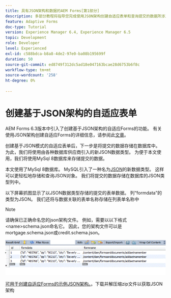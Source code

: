 ```yaml
---
title: 具有JSON架构和数据的AEM Forms[第1部分]
description: 多部分教程将指导您完成使用JSON架构创建自适应表单和查询提交的数据所涉及的步骤。
feature: Adaptive Forms
doc-type: Tutorial
version: Experience Manager 6.4, Experience Manager 6.5
topic: Development
role: Developer
level: Experienced
exl-id: c588bdca-b8a8-4de2-97e0-ba08b195699f
duration: 50
source-git-commit: ed8749f312dc5ad18e047163bcae28d6753b6f8c
workflow-type: tm+mt
source-wordcount: '258'
ht-degree: 0%

---
```


# 创建基于JSON架构的自适应表单

AEM Forms 6.3版本中引入了创建基于JSON架构的自适应Forms的功能。 有关使用JSON架构创建自适应Forms的详细信息，请参阅此[文章](https://experienceleague.adobe.com/docs/experience-manager-65/forms/adaptive-forms-advanced-authoring/adaptive-form-json-schema-form-model.html?lang=zh-Hans)。

创建基于JSON模式的自适应表单后，下一步是将提交的数据存储在数据库中。 为此，我们将使用由各种数据库供应商引入的新JSON数据类型。 为便于本文使用，我们将使用MySql 8数据库来存储提交的数据。

本文使用了MySql 8数据库。 MySQL引入了一种名为[JSON](https://dev.mysql.com/doc/refman/8.0/en/json.html)的新数据类型。 这样可以更轻松地存储和查询JSON对象。 我们将提交的数据存储在数据库的JSON类型列中。

以下屏幕抓图显示了以JSON数据类型存储的提交的表单数据。 列“formdata”的类型为JSON。 我们还将与数据关联的表单名称存储在列表单名称中

>[!NOTE]
>
>请确保已正确命名您的json架构文件。 例如，需要以以下格式&lt;name>schema.json命名它。 因此，您的架构文件可以是mortgage.schema.json或credit.schema.json。

![数据存储](assets/datastored.gif)

[可用于创建自适应Forms的示例JSON架构。](assets/samplejsonschemas.zip)。下载并解压缩zip文件以获取JSON架构
